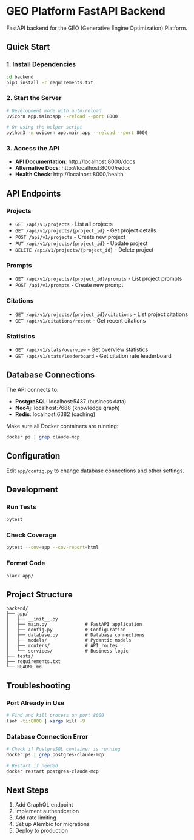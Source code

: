# GEO Platform FastAPI Backend

FastAPI backend for the GEO (Generative Engine Optimization) Platform.

## Quick Start

### 1. Install Dependencies

```bash
cd backend
pip3 install -r requirements.txt
```

### 2. Start the Server

```bash
# Development mode with auto-reload
uvicorn app.main:app --reload --port 8000

# Or using the helper script
python3 -m uvicorn app.main:app --reload --port 8000
```

### 3. Access the API

- **API Documentation**: http://localhost:8000/docs
- **Alternative Docs**: http://localhost:8000/redoc
- **Health Check**: http://localhost:8000/health

## API Endpoints

### Projects
- `GET /api/v1/projects` - List all projects
- `GET /api/v1/projects/{project_id}` - Get project details
- `POST /api/v1/projects` - Create new project
- `PUT /api/v1/projects/{project_id}` - Update project
- `DELETE /api/v1/projects/{project_id}` - Delete project

### Prompts
- `GET /api/v1/projects/{project_id}/prompts` - List project prompts
- `POST /api/v1/prompts` - Create new prompt

### Citations
- `GET /api/v1/projects/{project_id}/citations` - List project citations
- `GET /api/v1/citations/recent` - Get recent citations

### Statistics
- `GET /api/v1/stats/overview` - Get overview statistics
- `GET /api/v1/stats/leaderboard` - Get citation rate leaderboard

## Database Connections

The API connects to:
- **PostgreSQL**: localhost:5437 (business data)
- **Neo4j**: localhost:7688 (knowledge graph)
- **Redis**: localhost:6382 (caching)

Make sure all Docker containers are running:
```bash
docker ps | grep claude-mcp
```

## Configuration

Edit `app/config.py` to change database connections and other settings.

## Development

### Run Tests

```bash
pytest
```

### Check Coverage

```bash
pytest --cov=app --cov-report=html
```

### Format Code

```bash
black app/
```

## Project Structure

```
backend/
├── app/
│   ├── __init__.py
│   ├── main.py              # FastAPI application
│   ├── config.py            # Configuration
│   ├── database.py          # Database connections
│   ├── models/              # Pydantic models
│   ├── routers/             # API routes
│   └── services/            # Business logic
├── tests/
├── requirements.txt
└── README.md
```

## Troubleshooting

### Port Already in Use

```bash
# Find and kill process on port 8000
lsof -ti:8000 | xargs kill -9
```

### Database Connection Error

```bash
# Check if PostgreSQL container is running
docker ps | grep postgres-claude-mcp

# Restart if needed
docker restart postgres-claude-mcp
```

## Next Steps

1. Add GraphQL endpoint
2. Implement authentication
3. Add rate limiting
4. Set up Alembic for migrations
5. Deploy to production
